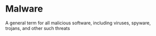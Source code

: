 [Title]: # (Malware)
[Difficulty]: # (Beginner)
[Order]: # (73)

# Malware

A general term for all malicious software, including viruses, spyware, trojans, and other such threats